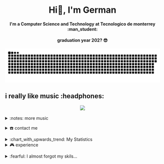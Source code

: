 <div align="center">
<h1 align="center">Hi👋, I'm German</h1>
<h4 align="center">I'm a Computer Science and Technology at Tecnologico de monterrey :man_student: </h4>
<h4 align="center" >graduation year 202? 😎 </h4>
</div>
<div align="center">
  
  <img  src="german.svg"
       alt="snake" />
</div>
<p></p>
<h2>
  i really like music :headphones:
</h2>

<!-- Nothing weird to see here -->
<p align="center">
<a href="https://spotify.tsurustuneados.com/api/now-playing?open">
    <!-- Music bars move to the beat and are colored based on the track's happiness, danceability and energy! -->
    <img src="https://spotify.tsurustuneados.com/api/now-playing">
</a>
</p>
<details>
<summary>:notes: more music </summary>
<p align="center">
<img src="https://spotify.tsurustuneados.com/api/top-played">
</p>

<p align="center">
</p>
</details>
<p></p>
<details>
  <summary>☎️ contact me</summary>
<div>
  <samp>
    <h2 align="center"> you can contact me 👉👈:</h2>
  <p align="center">
          <a href="https://codeforces.com/profile/germanking6" target="blank"><img align="center"
         src="https://cdn.codeforces.com/s/23672/images/codeforces-logo-with-telegram.png"
         alt="azzar" height="30"/></a>
        <a href="https://www.linkedin.com/in/german-jramirez/" target="blank"><img align="center"
         src="https://img.shields.io/badge/linkedin-%231DA1F2.svg?style=for-the-badge&logo=linkedin&logoColor=white"
         alt="azzar" height="30"/></a>
      <a href="https://www.instagram.com/germanking9/" target="blank"><img align="center"
         src="https://img.shields.io/badge/instagram-%23E4405F.svg?style=for-the-badge&logo=Instagram&logoColor=white"
         alt="azzar" height="30"/></a>
      
  </samp>
</div>
</details>

<p></p>
<details>
    <summary>:chart_with_upwards_trend: My Statistics </summary>
<h1>Current Activity</h1>
<br/>
<p align="left">
<a href="http://german.tsurustuneados.com/">
<img width="49.5%" src="https://github-readme-stats.vercel.app/api?username=germanking6&show_icons=true&theme=tokyonight&hide_border=true" />
    <img width="49.5%" src="https://github-readme-streak-stats.herokuapp.com/?user=germanking6&theme=tokyonight&hide_border=true" />
</a>
</p>

<br>

[![Germanking6 Activity Graph](https://activity-graph.herokuapp.com/graph?username=germanking6&custom_title=Germanking6%20%20Contribution%20Graph&theme=react-dark)](http://german.tsurustuneados.com/)
</details>


<details>
  <summary>🎮 experience </summary>
  <h3>ICPC Competition</h3>
  <h4>- Competitive programming competition</h4>
  <h4>- Participate in the regional stage of ICPC 2022 mexico</h4>

  Language: `c++`

  <p></p>
  <h3>Lert App</h3>
  <h4>- This app is a solution for the administration's problems.</h4> 
  <h4>- The goal is to allow users to have better experience by making the recovery of the expenses controlled by the managers and op-managers in the company.</h4>
  <h4>- Worked as a full-stack developer creating different</h4>
  
  Front-End: `React`

  Back-End:  `Flask`

  Database: `DB2 SQL`
  

  
</details>

<p></p>
<details>

<summary>
  :fearful: I almost forgot my skils... 
</summary>

<p align="center">
  <img src="https://spotify.tsurustuneados.com/api/skills">
</p>


<a href="https://media.discordapp.net/attachments/956262566366175322/988647822549209098/unknown.png?width=1200&height=398">c1</a>


<a href="https://media.discordapp.net/attachments/956262566366175322/988647886344585236/unknown.png?width=1200&height=429">c2</a>
</details>
